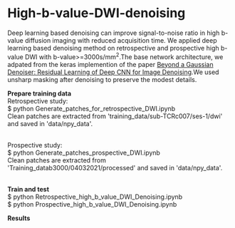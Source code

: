 # High-b-value-DWI-denoising
Deep learning based denoising can improve signal-to-noise ratio in high b-value diffusion imaging with reduced acquisition time. We applied deep learning based denoising method on retrospective and prospective high b-value DWI with b-value>=3000s/mm<sup>2</sup>.The base network architecture, we adpated from the  keras implemention of the paper [Beyond a Gaussian Denoiser: Residual Learning of Deep CNN for Image Denoising](https://ieeexplore.ieee.org/abstract/document/7839189).We used unsharp masking after denoising to preserve the modest details.

**Prepare training data**<br />
Retrospective study:<br />
$ python Generate_patches_for_retrospective_DWI.ipynb<br />
Clean patches are extracted from 'training_data/sub-TCRc007/ses-1/dwi' and saved in 'data/npy_data'.<br /><br />

Prospective study:<br />
$ python Generate_patches_prospective_DWI.ipynb<br />
Clean patches are extracted from 'Training_datab3000/04032021/processed' and saved in 'data/npy_data'.<br /><br />

**Train and test**<br />
$ python Retrospective_high_b_value_DWI_Denoising.ipynb<br />
$ python Prospective_high_b_value_DWI_Denoising.ipynb<br />



**Results**
